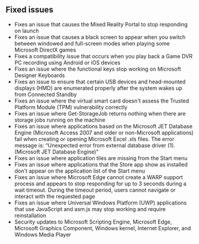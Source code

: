 ## Fixed issues
- Fixes an issue that causes the Mixed Reality Portal to stop responding on launch
- Fixes an issue that causes a black screen to appear when you switch between windowed and full-screen modes when playing some Microsoft DirectX games
- Fixes a compatibility issue that occurs when you play back a Game DVR PC recording using Android or iOS devices
- Fixes an issue where the functional keys stop working on Microsoft Designer Keyboards
- Fixes an issue to ensure that certain USB devices and head-mounted displays (HMD) are enumerated properly after the system wakes up from Connected Standby
- Fixes an issue where the virtual smart card doesn't assess the Trusted Platform Module (TPM) vulnerability correctly
- Fixes an issue where Get-StorageJob returns nothing when there are storage jobs running on the machine
- Fixes an issue where applications based on the Microsoft JET Database Engine (Microsoft Access 2007 and older or non-Microsoft applications) fail when creating or opening Microsoft Excel .xls files. The error message is: “Unexpected error from external database driver (1). (Microsoft JET Database Engine)"
- Fixes an issue where application tiles are missing from the Start menu
- Fixes an issue where applications that the Store app show as installed don't appear on the application list of the Start menu
- Fixes an issue where Microsoft Edge cannot create a WARP support process and appears to stop responding for up to 3 seconds during a wait timeout. During the timeout period, users cannot navigate or interact with the requested page
- Fixes an issue where Universal Windows Platform (UWP) applications that use JavaScript and asm.js may stop working and require reinstallation
- Security updates to Microsoft Scripting Engine, Microsoft Edge, Microsoft Graphics Component, Windows kernel, Internet Explorer, and Windows Media Player